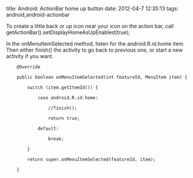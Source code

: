 title: Android: ActionBar home up button
date: 2012-04-7 12:35:13
tags: android,android-actionbar

To create a little back or up icon near your icon on the action bar, call getActionBar().setDisplayHomeAsUpEnabled(true);

In the onMenuItemSelected method, listen for the android.R.id.home item. Then either finish() the activity to go back to previous one, or start a new activity if you want.

		@Override

		public boolean onMenuItemSelected(int featureId, MenuItem item) {

		    switch (item.getItemId()) {

				case android.R.id.home:

					//finish();

					return true;	    

				default:

					break;

			}

		    return super.onMenuItemSelected(featureId, item);

		}
